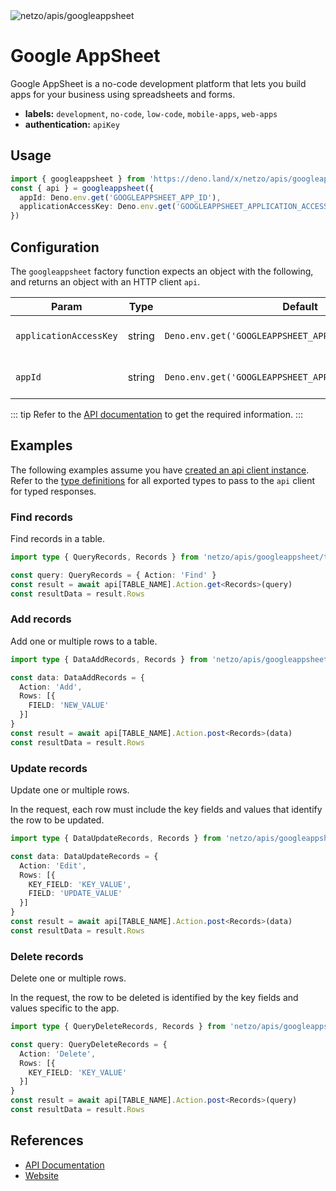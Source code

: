 <img src="https://raw.githubusercontent.com/netzo/netzo/main/assets/apis/googleappsheet.svg" alt="netzo/apis/googleappsheet" class="mb-5 w-75px">

# Google AppSheet

Google AppSheet is a no-code development platform that lets you build apps for your business using spreadsheets and forms.

- **labels:** `development`, `no-code`, `low-code`, `mobile-apps`, `web-apps`
- **authentication:** `apiKey`

## Usage

```ts
import { googleappsheet } from 'https://deno.land/x/netzo/apis/googleappsheet/mod.ts'
const { api } = googleappsheet({
  appId: Deno.env.get('GOOGLEAPPSHEET_APP_ID'),
  applicationAccessKey: Deno.env.get('GOOGLEAPPSHEET_APPLICATION_ACCESS_KEY'),
})
```

## Configuration

The `googleappsheet` factory function expects an object with the following, and returns an object with an HTTP client `api`.

| Param                  | Type   | Default                                                 | Description                              |
|------------------------|--------|---------------------------------------------------------|------------------------------------------|
| `applicationAccessKey` | string | `Deno.env.get('GOOGLEAPPSHEET_APPLICATION_ACCESS_KEY')` | the access key to use for authentication |
| `appId`                | string | `Deno.env.get('GOOGLEAPPSHEET_APP_ID')`                 | the unique identifier for the app        |


::: tip Refer to the [API documentation](https://support.google.com/appsheet/topic/10105767) to get the required information.
:::

## Examples

The following examples assume you have [created an api client instance](#usage). Refer to the [type definitions](https://deno.land/x/netzo/apis/googleappsheet/types.ts) for all exported types to pass to the `api` client for typed responses.

### Find records

Find records in a table.

```ts
import type { QueryRecords, Records } from 'netzo/apis/googleappsheet/types.ts'

const query: QueryRecords = { Action: 'Find' }
const result = await api[TABLE_NAME].Action.get<Records>(query)
const resultData = result.Rows
```

### Add records

Add one or multiple rows to a table.

```ts
import type { DataAddRecords, Records } from 'netzo/apis/googleappsheet/types.ts'

const data: DataAddRecords = {
  Action: 'Add',
  Rows: [{
    FIELD: 'NEW_VALUE'
  }]
}
const result = await api[TABLE_NAME].Action.post<Records>(data)
const resultData = result.Rows
```

### Update records

Update one or multiple rows.

In the request, each row must include the key fields and values that identify the row to be updated.

```ts
import type { DataUpdateRecords, Records } from 'netzo/apis/googleappsheet/types.ts'

const data: DataUpdateRecords = {
  Action: 'Edit',
  Rows: [{
    KEY_FIELD: 'KEY_VALUE',
    FIELD: 'UPDATE_VALUE'
  }]
}
const result = await api[TABLE_NAME].Action.post<Records>(data)
const resultData = result.Rows
```

### Delete records

Delete one or multiple rows.

In the request, the row to be deleted is identified by the key fields and values specific to the app.

```ts
import type { QueryDeleteRecords, Records } from 'netzo/apis/googleappsheet/types.ts'

const query: QueryDeleteRecords = {
  Action: 'Delete',
  Rows: [{
    KEY_FIELD: 'KEY_VALUE'
  }]
}
const result = await api[TABLE_NAME].Action.post<Records>(query)
const resultData = result.Rows
```

## References

- [API Documentation](https://support.google.com/appsheet/topic/10105767)
- [Website](https://about.appsheet.com/home/)

